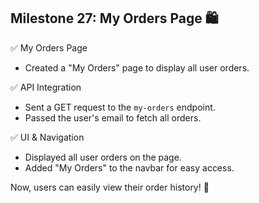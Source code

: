 ## Milestone 27: My Orders Page 🛍️

✅ My Orders Page

- Created a "My Orders" page to display all user orders.

✅ API Integration

- Sent a GET request to the `my-orders` endpoint.
- Passed the user's email to fetch all orders.

✅ UI & Navigation

- Displayed all user orders on the page.
- Added "My Orders" to the navbar for easy access.

Now, users can easily view their order history! 🚀
